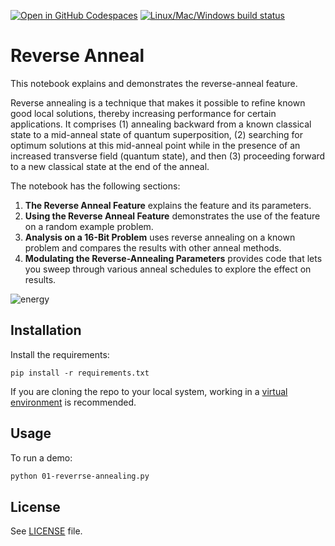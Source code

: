 [![Open in GitHub Codespaces](
  https://img.shields.io/badge/Open%20in%20GitHub%20Codespaces-333?logo=github)](
  https://codespaces.new/dwave-examples/reverse-annealing-notebook?quickstart=1)
[![Linux/Mac/Windows build status](
  https://circleci.com/gh/dwave-examples/reverse-annealing-notebook.svg?style=shield)](
  https://circleci.com/gh/dwave-examples/reverse-annealing-notebook)

# Reverse Anneal

This notebook explains and demonstrates the reverse-anneal feature.

Reverse annealing is a technique that makes it possible to refine known good local
solutions, thereby increasing performance for certain applications. It comprises
(1) annealing backward from a known classical state to a mid-anneal state of
quantum superposition, (2) searching for optimum solutions at this mid-anneal
point while in the presence of an increased transverse field (quantum state), and
then (3) proceeding forward to a new classical state at the end of the anneal.

The notebook has the following sections:

1. **The Reverse Anneal Feature** explains the feature and its parameters.
2. **Using the Reverse Anneal Feature** demonstrates the use of the feature on a
   random example problem.
3. **Analysis on a 16-Bit Problem** uses reverse annealing on a known problem and
   compares the results with other anneal methods.
4. **Modulating the Reverse-Annealing Parameters** provides code that lets you
   sweep through various anneal schedules to explore the effect on results.

![energy](images/16q_energy.png)

## Installation

Install the requirements:

    pip install -r requirements.txt

If you are cloning the repo to your local system, working in a 
[virtual environment](https://docs.python.org/3/library/venv.html) is 
recommended.

## Usage

To run a demo:

```bash
python 01-reverrse-annealing.py
```

## License

See [LICENSE](LICENSE.md) file.
